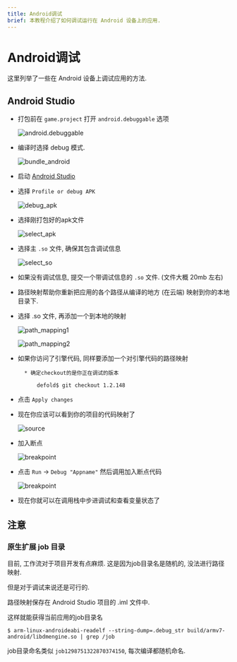 ```yaml
---
title: Android调试
brief: 本教程介绍了如何调试运行在 Android 设备上的应用.
---
```


# Android调试

这里列举了一些在 Android 设备上调试应用的方法.

## Android Studio

* 打包前在  `game.project` 打开 `android.debuggable` 选项

	![android.debuggable](images/extensions/debugging/android/game_project_debuggable.png)

* 编译时选择 debug 模式.

	![bundle_android](images/extensions/debugging/android/bundle_android.png)

* 启动 [Android Studio](https://developer.android.com/studio/)

* 选择 `Profile or debug APK`

	![debug_apk](images/extensions/debugging/android/android_profile_or_debug.png)

* 选择刚打包好的apk文件

	![select_apk](images/extensions/debugging/android/android_select_apk.png)

* 选择主 `.so` 文件, 确保其包含调试信息

	![select_so](images/extensions/debugging/android/android_missing_symbols.png)

* 如果没有调试信息, 提交一个带调试信息的 `.so` 文件. (文件大概 20mb 左右)

* 路径映射帮助你重新把应用的各个路径从编译的地方 (在云端) 映射到你的本地目录下.

* 选择 .so 文件, 再添加一个到本地的映射

	![path_mapping1](images/extensions/debugging/android/path_mappings_android.png)

	![path_mapping2](images/extensions/debugging/android/path_mappings_android2.png)

* 如果你访问了引擎代码, 同样要添加一个对引擎代码的路径映射

		* 确定checkout的是你正在调试的版本

			defold$ git checkout 1.2.148

* 点击 `Apply changes`

* 现在你应该可以看到你的项目的代码映射了

	![source](images/extensions/debugging/android/source_mappings_android.png)

* 加入断点

	![breakpoint](images/extensions/debugging/android/breakpoint_android.png)

* 点击 `Run` -> `Debug "Appname"` 然后调用加入断点代码

	![breakpoint](images/extensions/debugging/android/callstack_variables_android.png)

* 现在你就可以在调用栈中步进调试和查看变量状态了


## 注意

### 原生扩展 job 目录

目前, 工作流对于项目开发有点麻烦. 这是因为job目录名是随机的, 没法进行路径映射.

但是对于调试来说还是可行的.

路径映射保存在 Android Studio 项目的 <project>.iml 文件中.

这样就能获得当前应用的job目录名

	$ arm-linux-androideabi-readelf --string-dump=.debug_str build/armv7-android/libdmengine.so | grep /job

job目录命名类似 `job1298751322870374150`, 每次编译都随机命名.

